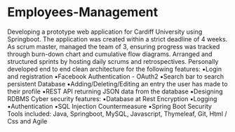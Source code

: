 # Employees-Management
Developing a prototype web application for Cardiff University using Springboot. The application was created within a strict deadline of 4 weeks. As scrum master, managed the team of 3, ensuring progress was tracked through burn-down chart and cumulative flow diagrams. Arranged and structured sprints by hosting daily scrums and retrospectives. Personally developed end to end clean architecture for the following features: ▪️Login and registration ▪️Facebook Authentication - OAuth2 ▪️Search bar to search persistent Database ▪️Adding/Deleting/Editing an entry the user has made to their profile ▪️REST API returning JSON data from the database ▪️Designing RDBMS  Cyber security features:  ▪️Database at Rest Encryption ▪️Logging ▪️Authentication ▪️SQL Injection Countermeasure ▪️Spring Boot Security  Tools included: Java, Springboot, MySQL, Javascript, Thymeleaf, Git, Html / Css and Agile
